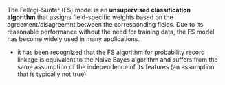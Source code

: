 The Fellegi-Sunter (FS) model is an **unsupervised classification algorithm** that assigns field-specific weights based on the agreement/disagreemnt between the corresponding fields. Due to its reasonable performance without the need for training data, the FS model has become widely used in many applications.

- it has been recognized that the FS algorithm for probability record linkage is equivalent to the Naive Bayes algorithm and suffers from the same assumption of the independence of its features (an assumption that is typically not true)